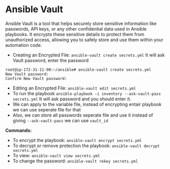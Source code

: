# Ansible Vault

Ansible Vault is a tool that helps securely store sensitive information like passwords, API keys, or any other confidential data used in Ansible playbooks. It encrypts these sensitive details to protect them from unauthorized access, allowing you to safely store and use them within your automation code.

* Creating an Encrypted File: `ansible-vault create secrets.yml` It will ask Vault password, enter the password
```
root@ip-172-31-11-90:~/ansible# ansible-vault create secrets.yml
New Vault password:
Confirm New Vault password:
```

* Editing an Encrypted File: `ansible-vault edit secrets.yml`
* To run the playbook `ansible-playbook -i inventory --ask-vault-pass secrets.yml` It will ask password and you should enter it.
* We can apply to the variable file, instead of encrypting entair playbook we can use seperate file for that
* Also, we can store all passwords seperate file and use it instead of giving `--ask-vault-pass` we can use `vault_id`

**Commands:**
* To encrypt the playbook: `ansible-vault encrypt secrets.yml`
* To decrypt or remove protection the playbook: `ansible-vault decrypt secrets.yml`
* To view: `ansible-vault view secrets.yml`
* To change the password: `ansible-vault rekey secrets.yml`
